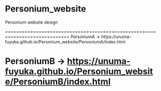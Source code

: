 # Personium_website
Personium website design

<For verificationFor verification>
=============================================================================
PersoniumA
 -> https://unuma-fuyuka.github.io/Personium_website/PersoniumA/index.html
 
PersoniumB
 -> https://unuma-fuyuka.github.io/Personium_website/PersoniumB/index.html
=============================================================================
